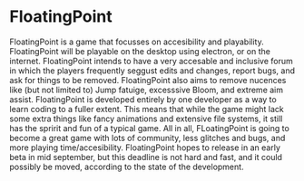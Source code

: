 # FloatingPoint
FloatingPoint is a game that focusses on accesibility and playability. FloatingPoint will be playable on the desktop using electron, or on the internet. FloatingPoint intends to have a very accesable and inclusive forum in which the players frequently seggust edits and changes, report bugs, and ask for things to be removed. FloatingPoint also aims to remove nucences like (but not limited to) Jump fatuige, excesssive Bloom, and extreme aim assist. FloatingPoint is developed entirely by one developer as a way to learn coding to a fuller extent. This means that while the game might lack some extra things like fancy animations and extensive file systems, it still has the spririt and fun of a typical game. All in all, FLoatingPoint is going to become a great game with lots of community, less glitches and bugs, and more playing time/accesibility. FloatingPoint hopes to release in an early beta in mid september, but this deadline is not hard and fast, and it could possibly be moved, according to the state of the development.
